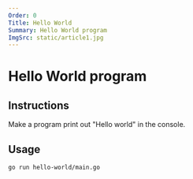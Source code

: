 ```yaml
---
Order: 0
Title: Hello World
Summary: Hello World program
ImgSrc: static/article1.jpg
---
```


# Hello World program

## Instructions

Make a program print out "Hello world" in the console.

## Usage

```shell
go run hello-world/main.go
```